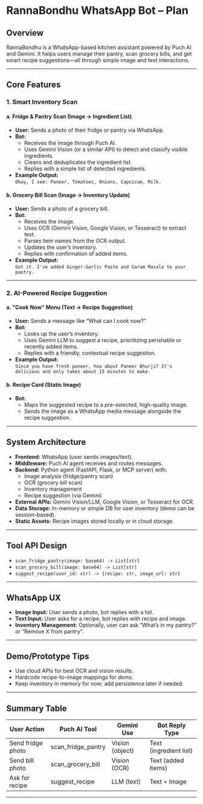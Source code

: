 # RannaBondhu WhatsApp Bot – Plan

## Overview

RannaBondhu is a WhatsApp-based kitchen assistant powered by Puch AI and Gemini. It helps users manage their pantry, scan grocery bills, and get smart recipe suggestions—all through simple image and text interactions.

---

## Core Features

### 1. Smart Inventory Scan

#### a. Fridge & Pantry Scan (Image → Ingredient List)
- **User:** Sends a photo of their fridge or pantry via WhatsApp.
- **Bot:** 
  - Receives the image through Puch AI.
  - Uses Gemini Vision (or a similar API) to detect and classify visible ingredients.
  - Cleans and deduplicates the ingredient list.
  - Replies with a simple list of detected ingredients.
- **Example Output:**  
  `Okay, I see: Paneer, Tomatoes, Onions, Capsicum, Milk.`

#### b. Grocery Bill Scan (Image → Inventory Update)
- **User:** Sends a photo of a grocery bill.
- **Bot:** 
  - Receives the image.
  - Uses OCR (Gemini Vision, Google Vision, or Tesseract) to extract text.
  - Parses item names from the OCR output.
  - Updates the user’s inventory.
  - Replies with confirmation of added items.
- **Example Output:**  
  `Got it. I've added Ginger-Garlic Paste and Garam Masala to your pantry.`

---

### 2. AI-Powered Recipe Suggestion

#### a. "Cook Now" Menu (Text → Recipe Suggestion)
- **User:** Sends a message like “What can I cook now?”
- **Bot:** 
  - Looks up the user’s inventory.
  - Uses Gemini LLM to suggest a recipe, prioritizing perishable or recently added items.
  - Replies with a friendly, contextual recipe suggestion.
- **Example Output:**  
  `Since you have fresh paneer, how about Paneer Bhurji? It's delicious and only takes about 15 minutes to make.`

#### b. Recipe Card (Static Image)
- **Bot:** 
  - Maps the suggested recipe to a pre-selected, high-quality image.
  - Sends the image as a WhatsApp media message alongside the recipe suggestion.

---

## System Architecture

- **Frontend:** WhatsApp (user sends images/text).
- **Middleware:** Puch AI agent receives and routes messages.
- **Backend:** Python agent (FastAPI, Flask, or MCP server) with:
  - Image analysis (fridge/pantry scan)
  - OCR (grocery bill scan)
  - Inventory management
  - Recipe suggestion (via Gemini)
- **External APIs:** Gemini Vision/LLM, Google Vision, or Tesseract for OCR.
- **Data Storage:** In-memory or simple DB for user inventory (demo can be session-based).
- **Static Assets:** Recipe images stored locally or in cloud storage.

---

## Tool API Design

- `scan_fridge_pantry(image: base64) -> List[str]`
- `scan_grocery_bill(image: base64) -> List[str]`
- `suggest_recipe(user_id: str) -> {recipe: str, image_url: str}`

---

## WhatsApp UX

- **Image Input:** User sends a photo, bot replies with a list.
- **Text Input:** User asks for a recipe, bot replies with recipe and image.
- **Inventory Management:** Optionally, user can ask “What’s in my pantry?” or “Remove X from pantry”.

---

## Demo/Prototype Tips

- Use cloud APIs for best OCR and vision results.
- Hardcode recipe-to-image mappings for demo.
- Keep inventory in memory for now; add persistence later if needed.

---

## Summary Table

| User Action         | Puch AI Tool         | Gemini Use         | Bot Reply Type         |
|---------------------|----------------------|--------------------|------------------------|
| Send fridge photo   | scan_fridge_pantry   | Vision (object)    | Text (ingredient list) |
| Send bill photo     | scan_grocery_bill    | Vision (OCR)       | Text (added items)     |
| Ask for recipe      | suggest_recipe       | LLM (text)         | Text + Image           |

---
